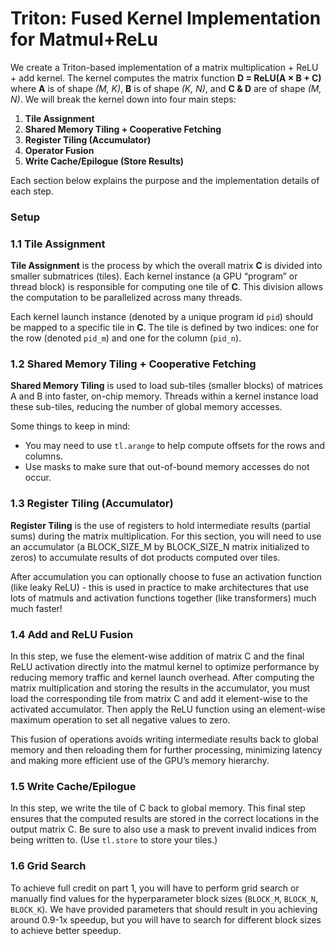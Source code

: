 # Triton: Fused Kernel Implementation for Matmul+ReLu

We create a Triton-based implementation of a matrix multiplication + ReLU + add kernel. The kernel computes the matrix function **D = ReLU(A × B + C)** where **A** is of shape *(M, K)*, **B** is of shape *(K, N)*, and **C & D** are of shape *(M, N)*. We will break the kernel down into four main steps:

1. **Tile Assignment**  
2. **Shared Memory Tiling + Cooperative Fetching**  
3. **Register Tiling (Accumulator)**  
4. **Operator Fusion**
5. **Write Cache/Epilogue (Store Results)**

Each section below explains the purpose and the implementation details of each step.

### Setup
### 1.1 Tile Assignment
**Tile Assignment** is the process by which the overall matrix **C** is divided into smaller submatrices (tiles). Each kernel instance (a GPU “program” or thread block) is responsible for computing one tile of **C**. This division allows the computation to be parallelized across many threads.

Each kernel launch instance (denoted by a unique program id `pid`) should be mapped to a specific tile in **C**. The tile is defined by two indices: one for the row (denoted `pid_m`) and one for the column (`pid_n`).

### 1.2 Shared Memory Tiling + Cooperative Fetching
**Shared Memory Tiling** is used to load sub-tiles (smaller blocks) of matrices A and B into faster, on-chip memory. Threads within a kernel instance load these sub-tiles, reducing the number of global memory accesses.

Some things to keep in mind:
- You may need to use `tl.arange` to help compute offsets for the rows and columns.
- Use masks to make sure that out-of-bound memory accesses do not occur.

### 1.3 Register Tiling (Accumulator)
**Register Tiling** is the use of registers to hold intermediate results (partial sums) during the matrix multiplication. For this section, you will need to use an accumulator (a BLOCK_SIZE_M by BLOCK_SIZE_N matrix initialized to zeros) to accumulate results of dot products computed over tiles.

After accumulation you can optionally choose to fuse an activation function (like leaky ReLU) - this is used in practice to make architectures that use lots of matmuls and activation functions together (like transformers) much much faster!

### 1.4 Add and ReLU Fusion
In this step, we fuse the element-wise addition of matrix C and the final ReLU activation directly into the matmul kernel to optimize performance by reducing memory traffic and kernel launch overhead. After computing the matrix multiplication and storing the results in the accumulator, you must load the corresponding tile from matrix C and add it element-wise to the activated accumulator. Then apply the ReLU function using an element-wise maximum operation to set all negative values to zero. 

This fusion of operations avoids writing intermediate results back to global memory and then reloading them for further processing, minimizing latency and making more efficient use of the GPU’s memory hierarchy.

### 1.5 Write Cache/Epilogue
In this step, we write the tile of C back to global memory. This final step ensures that the computed results are stored in the correct locations in the output matrix C. Be sure to also use a mask to prevent invalid indices from being written to. (Use `tl.store` to store your tiles.)

### 1.6 Grid Search
To achieve full credit on part 1, you will have to perform grid search or manually find values for the hyperparameter block sizes (`BLOCK_M`, `BLOCK_N`, `BLOCK_K`). We have provided parameters that should result in you achieving around 0.9-1x speedup, but you will have to search for different block sizes to achieve better speedup.